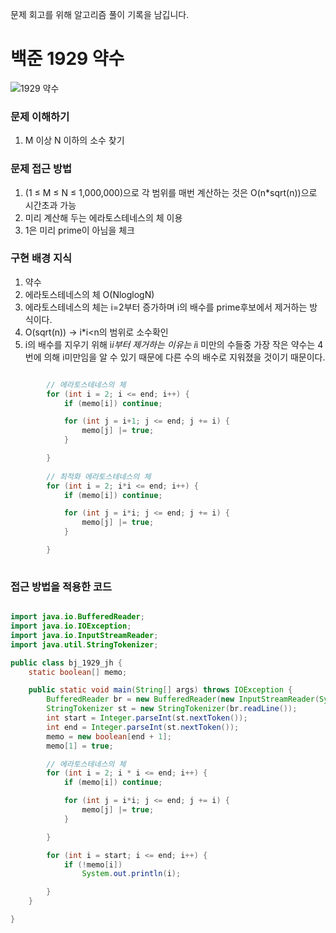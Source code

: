문제 회고를 위해 알고리즘 풀이 기록을 남깁니다.

# 백준 1929 약수
![1929 약수](https://www.acmicpc.net/problem/1929)

### 문제 이해하기
1. M 이상 N 이하의 소수 찾기
 

### 문제 접근 방법
1. (1 ≤ M ≤ N ≤ 1,000,000)으로 각 범위를 매번 계산하는 것은 O(n*sqrt(n))으로 시간초과 가능
2. 미리 계산해 두는 에라토스테네스의 체 이용
3. 1은 미리 prime이 아님을 체크


### 구현 배경 지식
1. 약수
2. 에라토스테네스의 체 O(NloglogN)
3. 에라토스테네스의 체는 i=2부터 증가하며 i의 배수를 prime후보에서 제거하는 방식이다.
4. O(sqrt(n)) -> i*i<n의 범위로 소수확인
5. i의 배수를 지우기 위해 i*i부터 제거하는 이유는 i*i 미만의 수들중 가장 작은 약수는 4번에 의해 i미만임을 알 수 있기 때문에 다른 수의 배수로 지워졌을 것이기 때문이다.

```java

		// 에라토스테네스의 체
		for (int i = 2; i <= end; i++) {
			if (memo[i]) continue;

			for (int j = i+1; j <= end; j += i) {
				memo[j] |= true;
			}

		}
		
		// 최적화 에라토스테네스의 체
		for (int i = 2; i*i <= end; i++) {
			if (memo[i]) continue;

			for (int j = i*i; j <= end; j += i) {
				memo[j] |= true;
			}

		}
		

```


### 접근 방법을 적용한 코드
```java

import java.io.BufferedReader;
import java.io.IOException;
import java.io.InputStreamReader;
import java.util.StringTokenizer;

public class bj_1929_jh {
	static boolean[] memo;

	public static void main(String[] args) throws IOException {
		BufferedReader br = new BufferedReader(new InputStreamReader(System.in));
		StringTokenizer st = new StringTokenizer(br.readLine());
		int start = Integer.parseInt(st.nextToken());
		int end = Integer.parseInt(st.nextToken());
		memo = new boolean[end + 1];
		memo[1] = true;

		// 에라토스테네스의 체
		for (int i = 2; i * i <= end; i++) {
			if (memo[i]) continue;

			for (int j = i*i; j <= end; j += i) {
				memo[j] |= true;
			}

		}

		for (int i = start; i <= end; i++) {
			if (!memo[i])
				System.out.println(i);

		}
	}

}

```

